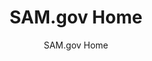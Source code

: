 ---
layout: resources-landing
title: "SAM.gov Home"
subtitle: "SAM.gov Home"
external_link: https://sam.gov/content/home
filters: federal-financial-assistance coffa uniform-guidance-2-cfr-200 website
fiscal_year:
---